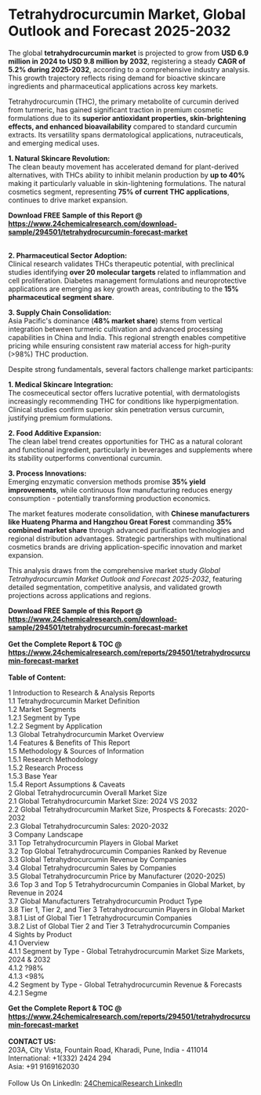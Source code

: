 <h1>Tetrahydrocurcumin Market, Global Outlook and Forecast 2025-2032</h1><p>The global <strong>tetrahydrocurcumin market</strong> is projected to grow from <strong>USD 6.9 million in 2024 to USD 9.8 million by 2032</strong>, registering a steady <strong>CAGR of 5.2% during 2025-2032</strong>, according to a comprehensive industry analysis. This growth trajectory reflects rising demand for bioactive skincare ingredients and pharmaceutical applications across key markets.</p><p>Tetrahydrocurcumin (THC), the primary metabolite of curcumin derived from turmeric, has gained significant traction in premium cosmetic formulations due to its <strong>superior antioxidant properties, skin-brightening effects, and enhanced bioavailability</strong> compared to standard curcumin extracts. Its versatility spans dermatological applications, nutraceuticals, and emerging medical uses.</p><p><strong>1. Natural Skincare Revolution: </strong><br>
The clean beauty movement has accelerated demand for plant-derived alternatives, with THCs ability to inhibit melanin production by <strong>up to 40%</strong> making it particularly valuable in skin-lightening formulations. The natural cosmetics segment, representing <strong>75% of current THC applications</strong>, continues to drive market expansion.</p><div><b>Download FREE Sample of this Report @ 
            <a href="https://www.24chemicalresearch.com/download-sample/294501/tetrahydrocurcumin-forecast-market">
            https://www.24chemicalresearch.com/download-sample/294501/tetrahydrocurcumin-forecast-market</a></b></div><br><p><strong>2. Pharmaceutical Sector Adoption:</strong><br>
Clinical research validates THCs therapeutic potential, with preclinical studies identifying <strong>over 20 molecular targets</strong> related to inflammation and cell proliferation. Diabetes management formulations and neuroprotective applications are emerging as key growth areas, contributing to the <strong>15% pharmaceutical segment share</strong>.</p><p><strong>3. Supply Chain Consolidation:</strong><br>
Asia Pacific's dominance (<strong>48% market share</strong>) stems from vertical integration between turmeric cultivation and advanced processing capabilities in China and India. This regional strength enables competitive pricing while ensuring consistent raw material access for high-purity (&gt;98%) THC production.</p><p>Despite strong fundamentals, several factors challenge market participants:</p><p><strong>1. Medical Skincare Integration:</strong><br>
The cosmeceutical sector offers lucrative potential, with dermatologists increasingly recommending THC for conditions like hyperpigmentation. Clinical studies confirm superior skin penetration versus curcumin, justifying premium formulations.</p><p><strong>2. Food Additive Expansion:</strong><br>
The clean label trend creates opportunities for THC as a natural colorant and functional ingredient, particularly in beverages and supplements where its stability outperforms conventional curcumin.</p><p><strong>3. Process Innovations:</strong><br>
Emerging enzymatic conversion methods promise <strong>35% yield improvements</strong>, while continuous flow manufacturing reduces energy consumption - potentially transforming production economics.</p><p>The market features moderate consolidation, with <strong>Chinese manufacturers like Huateng Pharma and Hangzhou Great Forest</strong> commanding <strong>35% combined market share</strong> through advanced purification technologies and regional distribution advantages. Strategic partnerships with multinational cosmetics brands are driving application-specific innovation and market expansion.</p><p>This analysis draws from the comprehensive market study <em>Global Tetrahydrocurcumin Market Outlook and Forecast 2025-2032</em>, featuring detailed segmentation, competitive analysis, and validated growth projections across applications and regions.</p><div><b>Download FREE Sample of this Report @ 
            <a href="https://www.24chemicalresearch.com/download-sample/294501/tetrahydrocurcumin-forecast-market">
            https://www.24chemicalresearch.com/download-sample/294501/tetrahydrocurcumin-forecast-market</a></b></div><br><div><b>Get the Complete Report & TOC @ 
            <a href="https://www.24chemicalresearch.com/reports/294501/tetrahydrocurcumin-forecast-market">
            https://www.24chemicalresearch.com/reports/294501/tetrahydrocurcumin-forecast-market</a></b></div><br>
            <b>Table of Content:</b><p>1 Introduction to Research & Analysis Reports<br />
 1.1 Tetrahydrocurcumin Market Definition<br />
 1.2 Market Segments<br />
 1.2.1 Segment by Type<br />
 1.2.2 Segment by Application<br />
 1.3 Global Tetrahydrocurcumin Market Overview<br />
 1.4 Features & Benefits of This Report<br />
 1.5 Methodology & Sources of Information<br />
 1.5.1 Research Methodology<br />
 1.5.2 Research Process<br />
 1.5.3 Base Year<br />
 1.5.4 Report Assumptions & Caveats<br />
2 Global Tetrahydrocurcumin Overall Market Size<br />
 2.1 Global Tetrahydrocurcumin Market Size: 2024 VS 2032<br />
 2.2 Global Tetrahydrocurcumin Market Size, Prospects & Forecasts: 2020-2032<br />
 2.3 Global Tetrahydrocurcumin Sales: 2020-2032<br />
3 Company Landscape<br />
 3.1 Top Tetrahydrocurcumin Players in Global Market<br />
 3.2 Top Global Tetrahydrocurcumin Companies Ranked by Revenue<br />
 3.3 Global Tetrahydrocurcumin Revenue by Companies<br />
 3.4 Global Tetrahydrocurcumin Sales by Companies<br />
 3.5 Global Tetrahydrocurcumin Price by Manufacturer (2020-2025)<br />
 3.6 Top 3 and Top 5 Tetrahydrocurcumin Companies in Global Market, by Revenue in 2024<br />
 3.7 Global Manufacturers Tetrahydrocurcumin Product Type<br />
 3.8 Tier 1, Tier 2, and Tier 3 Tetrahydrocurcumin Players in Global Market<br />
 3.8.1 List of Global Tier 1 Tetrahydrocurcumin Companies<br />
 3.8.2 List of Global Tier 2 and Tier 3 Tetrahydrocurcumin Companies<br />
4 Sights by Product<br />
 4.1 Overview<br />
 4.1.1 Segment by Type - Global Tetrahydrocurcumin Market Size Markets, 2024 & 2032<br />
 4.1.2 ?98%<br />
 4.1.3 <98%<br />
 4.2 Segment by Type - Global Tetrahydrocurcumin Revenue & Forecasts<br />
 4.2.1 Segme</p><div><b>Get the Complete Report & TOC @ 
            <a href="https://www.24chemicalresearch.com/reports/294501/tetrahydrocurcumin-forecast-market">
            https://www.24chemicalresearch.com/reports/294501/tetrahydrocurcumin-forecast-market</a></b></div><br><b>CONTACT US:</b><br>
            203A, City Vista, Fountain Road, Kharadi, Pune, India - 411014<br>
            International: +1(332) 2424 294<br>
            Asia: +91 9169162030 <br><br>
            Follow Us On LinkedIn: <a href="https://www.linkedin.com/company/24chemicalresearch/">24ChemicalResearch LinkedIn</a>